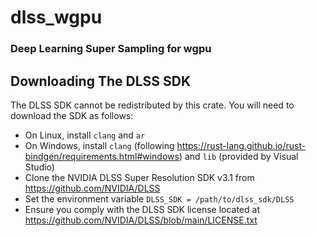 # dlss_wgpu
### Deep Learning Super Sampling for wgpu

## Downloading The DLSS SDK
The DLSS SDK cannot be redistributed by this crate. You will need to download the SDK as follows:
* On Linux, install `clang` and `ar`
* On Windows, install `clang` (following https://rust-lang.github.io/rust-bindgen/requirements.html#windows) and `lib` (provided by Visual Studio)
* Clone the NVIDIA DLSS Super Resolution SDK v3.1 from https://github.com/NVIDIA/DLSS
* Set the environment variable `DLSS_SDK = /path/to/dlss_sdk/DLSS`
* Ensure you comply with the DLSS SDK license located at https://github.com/NVIDIA/DLSS/blob/main/LICENSE.txt
